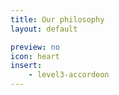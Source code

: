 ```yaml
---
title: Our philosophy
layout: default

preview: no
icon: heart
insert:
    - level3-accordeon
---
```

